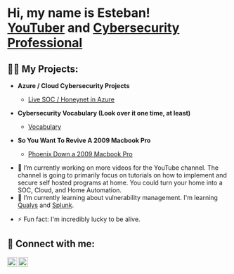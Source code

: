 <h1>Hi, my name is Esteban! 
  <br/>
    <a href="https://www.youtube.com/@Homelabhackers">YouTuber</a> and 
    <a href="https://www.linkedin.com/in/eflores13/">Cybersecurity Professional</a> 
</h1>

<h2>👨‍💻 My Projects:</h2>

- <b>Azure / Cloud Cybersecurity Projects </b>
  - [Live SOC / Honeynet in Azure](https://github.com/esteban-flores/Azure-SOC-Honey-Net/)


- <b>Cybersecurity Vocabulary (Look over it one time, at least)</b>
  - [Vocabulary](https://github.com/esteban-flores/CyberVocab)

- <b>So You Want To Revive A 2009 Macbook Pro</b>
  - [Phoenix Down a 2009 Macbook Pro](https://github.com/esteban-flores/MacbookPro)

<!--
  - Active Directory on local VMs

  - Qualys Community Edition (Vulnerability Management)

  - So you want to be a SOC Analyst? (Eric Capuano) Complete Lab

  - Splunk (SIEM)

  - JIRA Lab (Ticketing)

  - Powershell (Scripts)

  - Bash (Scripts)

  - Python (automation related)
-->


- 🔭 I’m currently working on more videos for the YouTube channel. The channel is going to primarily focus on tutorials on how to implement and secure self hosted programs at home. You could turn your home into a SOC, Cloud, and Home Automation. 
- 🌱 I’m currently learning about vulnerability management. I'm learning <a href="https://www.qualys.com"> Qualys</a> and <a href="https://www.splunk.com/">Splunk</a>.
<!-- I'm studying the CySA+ videos from <a href="https://youtube.com/playlist?list=PLMYSjEaGLw_vGxGsAIUgmkbEm52QR02tx">Certify Breakfast</a> -->
- ⚡ Fun fact: I'm incredibly lucky to be alive.

<!--
- 👯 I’m looking to collaborate on ...
- 🤔 I’m looking for help with ...
- 💬 Ask me about ...
- 📫 How to reach me: ...
- 😄 Pronouns: ...
-->

<!--
<h2>📺 Popular YouTube Videos</h2>
- [How to get into Cybersecurity Starting From Zero](https://www.youtube.com/watch?v=a83ASGn_V_s)
- [A Day in the Life of a Cybersecurity Anayst](https://www.youtube.com/watch?v=uHy3oM7NnoU)
- [How to Create a KeyLogger (C#)](https://www.youtube.com/watch?v=N-L9hklSlNk)
- [Ransomware Demonstration (C#)](https://www.youtube.com/watch?v=OfvdQeh79s0)
- [Is WGU Legit?](https://www.youtube.com/watch?v=E2MwRWxDBkA)
-->

<h2> 🤳 Connect with me:</h2>

[<img align="left" alt="Homelabhackers | YouTube" width="22px" src="https://cdn.jsdelivr.net/npm/simple-icons@v3/icons/youtube.svg" />][youtube]
[<img align="left" alt="EstebanFlores | LinkedIn" width="22px" src="https://cdn.jsdelivr.net/npm/simple-icons@v3/icons/linkedin.svg" />][linkedin]
<!--
[<img align="left" alt="JoshMadakor | Instagram" width="22px" src="https://cdn.jsdelivr.net/npm/simple-icons@v3/icons/instagram.svg" />][instagram]
[<img align="left" alt="JoshMadakor | Twitter" width="22px" src="https://cdn.jsdelivr.net/npm/simple-icons@v3/icons/twitter.svg" />][twitter]
-->

[linkedin]: https://linkedin.com/in/eflores13
[youtube]: https://www.youtube.com/@Homelabhackers
<!--
[instagram]: https://www.instagram.com/joshmadakor/
[twitter]: https://twitter.com/joshmadakor
-->


